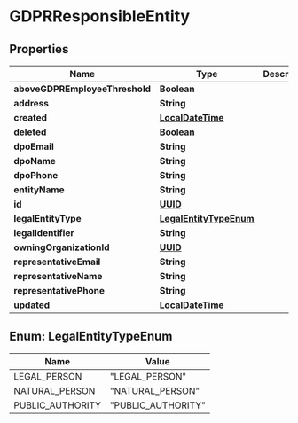
# GDPRResponsibleEntity

## Properties
Name | Type | Description | Notes
------------ | ------------- | ------------- | -------------
**aboveGDPREmployeeThreshold** | **Boolean** |  |  [optional]
**address** | **String** |  |  [optional]
**created** | [**LocalDateTime**](LocalDateTime.md) |  |  [optional]
**deleted** | **Boolean** |  |  [optional]
**dpoEmail** | **String** |  |  [optional]
**dpoName** | **String** |  |  [optional]
**dpoPhone** | **String** |  |  [optional]
**entityName** | **String** |  |  [optional]
**id** | [**UUID**](UUID.md) |  |  [optional]
**legalEntityType** | [**LegalEntityTypeEnum**](#LegalEntityTypeEnum) |  |  [optional]
**legalIdentifier** | **String** |  |  [optional]
**owningOrganizationId** | [**UUID**](UUID.md) |  |  [optional]
**representativeEmail** | **String** |  |  [optional]
**representativeName** | **String** |  |  [optional]
**representativePhone** | **String** |  |  [optional]
**updated** | [**LocalDateTime**](LocalDateTime.md) |  |  [optional]


<a name="LegalEntityTypeEnum"></a>
## Enum: LegalEntityTypeEnum
Name | Value
---- | -----
LEGAL_PERSON | &quot;LEGAL_PERSON&quot;
NATURAL_PERSON | &quot;NATURAL_PERSON&quot;
PUBLIC_AUTHORITY | &quot;PUBLIC_AUTHORITY&quot;



